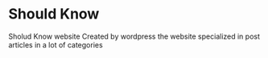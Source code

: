 # Should Know

Sholud Know website Created by wordpress 
the website specialized in post articles in a lot of categories



